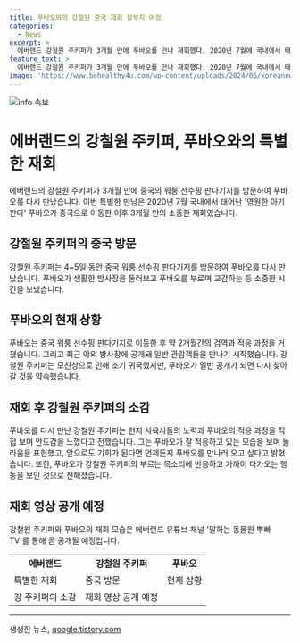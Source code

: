 ```yaml
---
title: 푸바오와의 강철원 중국 재회 할부지 여정
categories:
  - News
excerpt: >
  에버랜드 강철원 주키퍼가 3개월 만에 푸바오를 만나 재회했다. 2020년 7월에 국내에서 태어난 푸바오는 중국으로 이동한 뒤 약 2개월간의 검역과 적응 기간을 보내고 일반 관람객들을 위해 공개되었다. 강 주키퍼는 푸바오의 적응 상태를 확인하고, 푸바오가 자신을 알아보는 듯한 반응을 보였다고 전해졌다. 재회 모습은 에버랜드 유튜브 채널을 통해 공개될 예정이다. 강 주키퍼는 푸바오의 현지 환경과 사육사들의 노력에 안도하며, 앞으로도 푸바오를 만나러 오고 싶다고 밝혔다.
feature_text: >
  에버랜드 강철원 주키퍼가 3개월 만에 푸바오를 만나 재회했다. 2020년 7월에 국내에서 태어난 푸바오는 중국으로 이동한 뒤 약 2개월간의 검역과 적응 기간을 보내고 일반 관람객들을 위해 공개되었다. 강 주키퍼는 푸바오의 적응 상태를 확인하고, 푸바오가 자신을 알아보는 듯한 반응을 보였다고 전해졌다. 재회 모습은 에버랜드 유튜브 채널을 통해 공개될 예정이다. 강 주키퍼는 푸바오의 현지 환경과 사육사들의 노력에 안도하며, 앞으로도 푸바오를 만나러 오고 싶다고 밝혔다.
image: 'https://www.behealthy4u.com/wp-content/uploads/2024/06/koreanews.jpg'
---
```


<p><img src="https://www.behealthy4u.com/wp-content/uploads/2024/06/koreanews.jpg" alt="info 속보" /></p>

<h1>에버랜드의 강철원 주키퍼, 푸바오와의 특별한 재회</h1>

<p data-ke-size="size16">에버랜드의 강철원 주키퍼가 3개월 만에 중국의 워룽 선수핑 판다기지를 방문하여 푸바오를 다시 만났습니다. 이번 특별한 만남은 2020년 7월 국내에서 태어난 '영원한 아기 판다' 푸바오가 중국으로 이동한 이후 3개월 만의 소중한 재회였습니다.</p>

<h2>강철원 주키퍼의 중국 방문</h2>

<p data-ke-size="size16">강철원 주키퍼는 4~5일 동안 중국 워룽 선수핑 판다기지를 방문하여 푸바오를 다시 만났습니다. 푸바오가 생활한 방사장을 둘러보고 푸바오를 부르며 교감하는 등 소중한 시간을 보냈습니다.</p>

<h2>푸바오의 현재 상황</h2>

<p data-ke-size="size16">푸바오는 중국 워룽 선수핑 판다기지로 이동한 후 약 2개월간의 검역과 적응 과정을 거쳤습니다. 그리고 최근 야외 방사장에 공개돼 일반 관람객들을 만나기 시작했습니다. 강철원 주키퍼는 모친상으로 인해 조기 귀국했지만, 푸바오가 일반 공개가 되면 다시 찾아갈 것을 약속했습니다.</p>

<h2>재회 후 강철원 주키퍼의 소감</h2>

<p data-ke-size="size16">푸바오를 다시 만난 강철원 주키퍼는 현지 사육사들의 노력과 푸바오의 적응 과정을 직접 보며 안도감을 느꼈다고 전했습니다. 그는 푸바오가 잘 적응하고 있는 모습을 보며 놀라움을 표현했고, 앞으로도 기회가 된다면 언제든지 푸바오를 만나러 오고 싶다고 밝혔습니다. 또한, 푸바오가 강철원 주키퍼의 부르는 목소리에 반응하고 가까이 다가오는 행동을 보인 것으로 전해졌습니다.</p>

<h2>재회 영상 공개 예정</h2>

<p data-ke-size="size16">강철원 주키퍼와 푸바오의 재회 모습은 에버랜드 유튜브 채널 '말하는 동물원 뿌빠TV'를 통해 곧 공개될 예정입니다.</p>

<table>
  <tr>
    <td style="text-align: center; height: 17px;"><b>에버랜드</b></td>
    <td style="text-align: center; height: 17px;"><b>강철원 주키퍼</b></td>
    <td style="text-align: center; height: 17px;"><b>푸바오</b></td>
  </tr>
  <tr>
    <td>특별한 재회</td>
    <td>중국 방문</td>
    <td>현재 상황</td>
  </tr>
  <tr>
    <td>강 주키퍼의 소감</td>
    <td>재회 영상 공개 예정</td>
    <td></td>
  </tr>
</table>

<hr>
생생한 뉴스, <a href="https://qoogle.tistory.com" rel="dofollow">qoogle.tistory.com</a>


